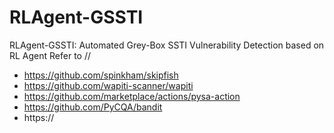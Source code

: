 # RLAgent-GSSTI
RLAgent-GSSTI: Automated Grey-Box SSTI Vulnerability Detection based on RL Agent
Refer to //
- https://github.com/spinkham/skipfish 
- https://github.com/wapiti-scanner/wapiti
- https://github.com/marketplace/actions/pysa-action
- https://github.com/PyCQA/bandit
- https://
# 
